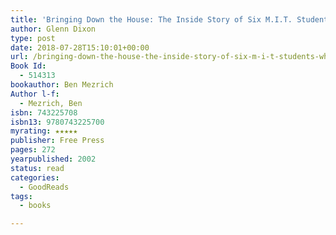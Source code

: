```yaml
---
title: 'Bringing Down the House: The Inside Story of Six M.I.T. Students Who Took Vegas for Millions'
author: Glenn Dixon
type: post
date: 2018-07-28T15:10:01+00:00
url: /bringing-down-the-house-the-inside-story-of-six-m-i-t-students-who-took-vegas-for-millions/
Book Id:
  - 514313
bookauthor: Ben Mezrich
Author l-f:
  - Mezrich, Ben
isbn: 743225708
isbn13: 9780743225700
myrating: ★★★★★
publisher: Free Press
pages: 272
yearpublished: 2002
status: read
categories:
  - GoodReads
tags:
  - books

---
```

